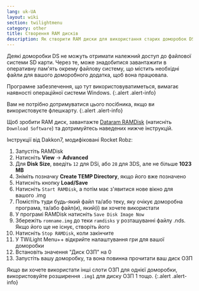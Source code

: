 ```yaml
---
lang: uk-UA
layout: wiki
section: twilightmenu
category: other
title: Створення RAM дисків
description: Як створити RAM диски для використання старих доморобок DS за допомогою TWiLight Menu++
---
```


Деякі доморобки DS не можуть отримати належний доступ до файлової системи SD карти. Через те, може знадобитися завантажити в оперативну пам'ять окрему файлову систему, що містить необхідні файли для вашого доморобного додатка, щоб вона працювала.

Програмне забезпечення, що тут використовуватиметься, вимагає наявності операційної системи Windows.
{:.alert .alert-info}

Вам не потрібно дотримуватися цього посібника, якщо ви використовуєте флешкарту.
{:.alert .alert-info}

Щоб зробити RAM диск, завантажте [Dataram RAMDisk](http://memory.dataram.com/products-and-services/software/ramdisk#freeware) (натисніть `Download Software`) та дотримуйтесь наведених нижче інструкцій.

Інструкції від Dakkon7, модифіковані Rocket Robz:

1. Запустіть RAMDisk
1. Натисніть **View** -> **Advanced**
1. Для **Disk Size**, введіть `12` для DSi, або `28` для 3DS, але не більше **1023 MB**
1. Зніміть позначку **Create TEMP Directory**, якщо його вже позначено
1. Натисніть кнопку **Load/Save**
1. Натисніть `Start RAMDisk`, а потім має з'явитися нове вікно для вашого .img
1. Помістіть туди будь-який файл та/або теку, яку очікує доморобна програма, та/або файл(и), який(і) ви хочете використати
1. У програмі RAMDisk натисніть `Save Disk Image Now`
1. Збережіть `romname.img` до теки `ramdisks` у розташуванні файлу .nds. Якщо його ще не існує, створіть його
1. Натисніть `Stop RAMDisk`, коли закінчите
1. У TWiLight Menu++ відкрийте налаштування гри для вашої доморобки
1. Встановіть значення "Диск ОЗП" на 0
1. Запустіть вашу доморобку, та вона повинна прочитати ваш диск ОЗП

Якщо ви хочете використати інші слоти ОЗП для однієї доморобки, використовуйте розширення `.img1` для диску ОЗП 1 тощо.
{:.alert .alert-info}
